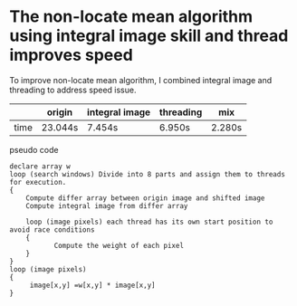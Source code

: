 
# The non-locate mean algorithm using integral image skill and thread improves speed

To improve non-locate mean algorithm, I combined integral image and threading to address speed issue.


|  |origin  |integral image  | threading |mix|
|--|--|--|--|--|
|  time| 23.044s |7.454s |6.950s|2.280s|


pseudo code

    declare array w
    loop (search windows) Divide into 8 parts and assign them to threads for execution.
    {
        Compute differ array between origin image and shifted image
        Compute integral image from differ array

        loop (image pixels) each thread has its own start position to avoid race conditions
        {
               Compute the weight of each pixel
        }
    }
    loop (image pixels)
    {
         image[x,y] =w[x,y] * image[x,y] 
    }

